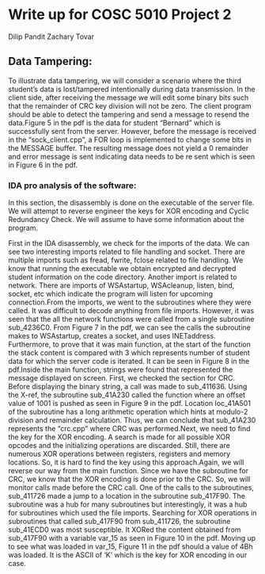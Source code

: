 # Write up for COSC 5010 Project 2
Dilip Pandit
Zachary Tovar

## Data Tampering: 

To illustrate data tampering, we will consider a scenario where the third 
student’s data is lost/tampered intentionally during data transmission. In the 
client side, after receiving the message we will edit some binary bits such that 
the remainder of CRC key division will not be zero. The client program should be 
able to detect the tampering and send a message to resend the data.Figure 5 in the pdf is the 
data for student “Bernard” which is successfully sent from the server. However, 
before the message is received in the “sock_client.cpp”, a FOR loop is implemented 
to change some bits in the MESSAGE buffer. The resulting message does not yield a 0 
remainder and error message is sent indicating data needs to be re sent which is 
seen in Figure 6 in the pdf.

### IDA pro analysis of the software:

In this section, the disassembly is done on the executable of the server file. We 
will attempt to reverse engineer the keys for XOR encoding and Cyclic Redundancy Check. 
We will assume to have some information about the program. 

First in the IDA disassembly, we check for the imports of the data. We can see two 
interesting imports related to file handling and socket. There are multiple imports 
such as fread, fwrite, fclose related to file handling. We know that running the 
executable we obtain encrypted and decrypted student information on the code directory.
Another import is related to network. There are imports of WSAstartup, WSAcleanup, listen, 
bind, socket, etc which indicate the program will listen for upcoming connection.From the 
imports, we went to the subroutines where they were called. It was difficult to decode 
anything from file imports. However, it was seen that the all the network functions were 
called from a single subroutine sub_4236C0. From Figure 7 in the pdf, we can see the calls the 
subroutine makes to WSAstartup, creates a socket, and uses INETaddress. Furthermore, to 
prove that it was main function, at the start of the function the stack content is compared 
with 3 which represents number of student data for which the server code is iterated. It can 
be seen in Figure 8 in the pdf.Inside the main function, strings were found that represented the message 
displayed on screen. First, we checked the section for CRC. Before displaying the binary 
string, a call was made to sub_411636. Using the X-ref, the subroutine sub_41A230 called the 
function where an offset value of 1001 is pushed as seen in Figure 9 in the pdf. Location loc_41A501 of 
the subroutine has a long arithmetic operation which hints at modulo-2 division and remainder 
calculation. Thus, we can conclude that sub_41A230 represents the “crc.cpp” where CRC was 
performed.Next, we need to find the key for the XOR encoding. A search is made for all 
possible XOR opcodes and the initializing operations are discarded. Still, there are numerous 
XOR operations between registers, registers and memory locations. So, it is hard to find the 
key using this approach.Again, we will reverse our way from the main function. Since we have 
the subroutine for CRC, we know that the XOR encoding is done prior to the CRC. So, we will 
monitor calls made before the CRC call. One of the calls to the subroutines, sub_411726 made 
a jump to a location in the subroutine sub_417F90. The subroutine was a hub for many subroutines 
but interestingly, it was a hub for subroutines which used the file imports. Searching for XOR 
operations in subroutines that called sub_417F90 from sub_411726, the subroutine sub_41ECD0 was 
most susceptible. It XORed the content obtained from sub_417F90 with a variable var_15 as seen 
in Figure 10 in the pdf. Moving up to see what was loaded in var_15, Figure 11 in the pdf should a value of 4Bh was 
loaded. It is the ASCII of ‘K’ which is the key for XOR encoding in our case.
